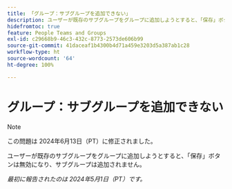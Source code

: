 ```yaml
---
title: 「グループ：サブグループを追加できない」
description: ユーザーが既存のサブグループをグループに追加しようとすると、「保存」ボタンは無効になり、サブグループは追加されません。
hidefromtoc: true
feature: People Teams and Groups
exl-id: c29668b9-46c3-432c-8773-2573de606b99
source-git-commit: 41daceaf1b4300b4d71a459e3203d5a387ab1c28
workflow-type: ht
source-wordcount: '64'
ht-degree: 100%

---
```


# グループ：サブグループを追加できない

>[!NOTE]
>
>この問題は 2024年6月13日（PT）に修正されました。

ユーザーが既存のサブグループをグループに追加しようとすると、「保存」ボタンは無効になり、サブグループは追加されません。

_最初に報告されたのは 2024年5月1日（PT）です。_
